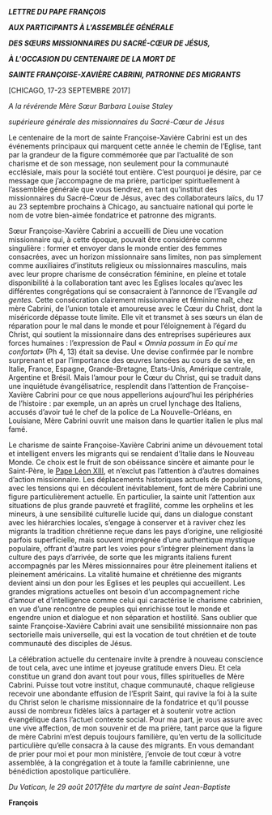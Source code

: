 ***LETTRE DU PAPE FRANÇOIS***

***AUX PARTICIPANTS À L'ASSEMBLÉE GÉNÉRALE***

***DES SŒURS MISSIONNAIRES DU SACRÉ-CŒUR DE JÉSUS,***

***À L'OCCASION DU CENTENAIRE DE LA MORT DE***

***SAINTE FRANÇOISE-XAVIÈRE CABRINI, PATRONNE DES MIGRANTS***

[CHICAGO, 17-23 SEPTEMBRE 2017]

*A la révérende Mère Sœur Barbara Louise Staley*

*supérieure générale des missionnaires du Sacré-Cœur de Jésus*

Le centenaire de la mort de sainte Françoise-Xavière Cabrini est un des événements principaux qui marquent cette année le chemin de l’Eglise, tant par la grandeur de la figure commémorée que par l’actualité de son charisme et de son message, non seulement pour la communauté ecclésiale, mais pour la société tout entière. C’est pourquoi je désire, par ce message que j’accompagne de ma prière, participer spirituellement à l’assemblée générale que vous tiendrez, en tant qu’institut des missionnaires du Sacré-Cœur de Jésus, avec des collaborateurs laïcs, du 17 au 23 septembre prochains à Chicago, au sanctuaire national qui porte le nom de votre bien-aimée fondatrice et patronne des migrants.

Sœur Françoise-Xavière Cabrini a accueilli de Dieu une vocation missionnaire qui, à cette époque, pouvait être considérée comme singulière : former et envoyer dans le monde entier des femmes consacrées, avec un horizon missionnaire sans limites, non pas simplement comme auxiliaires d’instituts religieux ou missionnaires masculins, mais avec leur propre charisme de consécration féminine, en pleine et totale disponibilité à la collaboration tant avec les Eglises locales qu’avec les différentes congrégations qui se consacraient à l’annonce de l’Evangile *ad gentes.* Cette consécration clairement missionnaire et féminine naît, chez mère Cabrini, de l’union totale et amoureuse avec le Cœur du Christ, dont la miséricorde dépasse toute limite. Elle vit et transmet à ses sœurs un élan de réparation pour le mal dans le monde et pour l’éloignement à l’égard du Christ, qui soutient la missionnaire dans des entreprises supérieures aux forces humaines : l’expression de Paul « *Omnia possum in Eo qui me confortat*» (Ph 4, 13) était sa devise. Une devise confirmée par le nombre surprenant et par l’importance des œuvres lancées au cours de sa vie, en Italie, France, Espagne, Grande-Bretagne, Etats-Unis, Amérique centrale, Argentine et Brésil. Mais l’amour pour le Cœur du Christ, qui se traduit dans une inquiétude évangélisatrice, resplendit dans l’attention de Françoise-Xavière Cabrini pour ce que nous appellerions aujourd’hui les périphéries de l’histoire : par exemple, un an après un cruel lynchage des Italiens, accusés d’avoir tué le chef de la police de La Nouvelle-Orléans, en Louisiane, Mère Cabrini ouvrit une maison dans le quartier italien le plus mal famé.

Le charisme de sainte Françoise-Xavière Cabrini anime un dévouement total et intelligent envers les migrants qui se rendaient d’Italie dans le Nouveau Monde. Ce choix est le fruit de son obéissance sincère et aimante pour le Saint-Père, le [Pape Léon XIII](http://w2.vatican.va/content/leo-xiii/fr.html), et n’exclut pas l’attention à d’autres domaines d’action missionnaire. Les déplacements historiques actuels de populations, avec les tensions qui en découlent inévitablement, font de mère Cabrini une figure particulièrement actuelle. En particulier, la sainte unit l’attention aux situations de plus grande pauvreté et fragilité, comme les orphelins et les mineurs, à une sensibilité culturelle lucide qui, dans un dialogue constant avec les hiérarchies locales, s’engage à conserver et à raviver chez les migrants la tradition chrétienne reçue dans les pays d’origine, une religiosité parfois superficielle, mais souvent imprégnée d’une authentique mystique populaire, offrant d’autre part les voies pour s’intégrer pleinement dans la culture des pays d’arrivée, de sorte que les migrants italiens furent accompagnés par les Mères missionnaires pour être pleinement italiens et pleinement américains. La vitalité humaine et chrétienne des migrants devient ainsi un don pour les Eglises et les peuples qui accueillent. Les grandes migrations actuelles ont besoin d’un accompagnement riche d’amour et d’intelligence comme celui qui caractérise le charisme cabrinien, en vue d’une rencontre de peuples qui enrichisse tout le monde et engendre union et dialogue et non séparation et hostilité. Sans oublier que sainte Françoise-Xavière Cabrini avait une sensibilité missionnaire non pas sectorielle mais universelle, qui est la vocation de tout chrétien et de toute communauté des disciples de Jésus.

La célébration actuelle du centenaire invite à prendre à nouveau conscience de tout cela, avec une intime et joyeuse gratitude envers Dieu. Et cela constitue un grand don avant tout pour vous, filles spirituelles de Mère Cabrini. Puisse tout votre institut, chaque communauté, chaque religieuse recevoir une abondante effusion de l’Esprit Saint, qui ravive la foi à la suite du Christ selon le charisme missionnaire de la fondatrice et qu’il pousse aussi de nombreux fidèles laïcs à partager et à soutenir votre action évangélique dans l’actuel contexte social. Pour ma part, je vous assure avec une vive affection, de mon souvenir et de ma prière, tant parce que la figure de mère Cabrini m’est depuis toujours familière, qu’en vertu de la sollicitude particulière qu’elle consacra à la cause des migrants. En vous demandant de prier pour moi et pour mon ministère, j’envoie de tout cœur à votre assemblée, à la congrégation et à toute la famille cabrinienne, une bénédiction apostolique particulière.

*Du Vatican, le 29 août 2017fête du martyre de saint Jean-Baptiste*

**François**